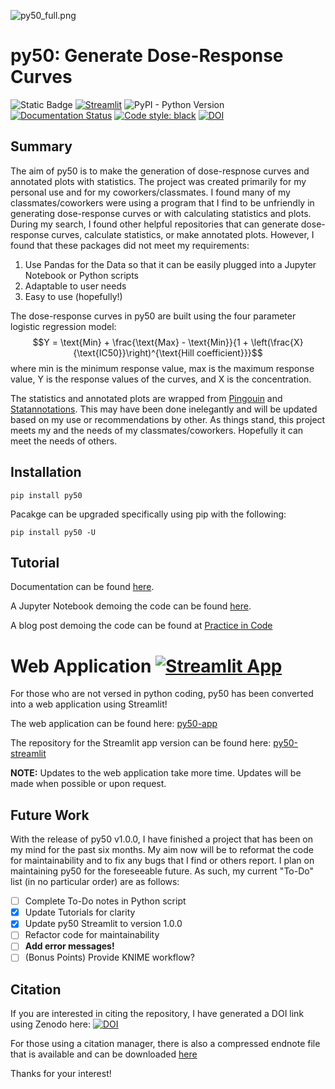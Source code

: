 ![py50_full.png](img/py50_full.png)

# py50: Generate Dose-Response Curves

![Static Badge](https://img.shields.io/badge/py50_v1.0.9-13406E)
[![Streamlit](https://img.shields.io/badge/Streamlit-1.34.0-FF4B4B.svg?style=flat&logo=Streamlit&logoColor=white)](https://py50-app.streamlit.app)
![PyPI - Python Version](https://img.shields.io/pypi/pyversions/py50?style=flat&logo=python&logoColor=white)
[![Documentation Status](https://readthedocs.org/projects/py50/badge/?version=latest)](https://py50.readthedocs.io/en/latest/?badge=latest)
[![Code style: black](https://img.shields.io/badge/code%20style-black-000000.svg)](https://github.com/psf/black)
[![DOI](https://zenodo.org/badge/716929963.svg)](https://zenodo.org/doi/10.5281/zenodo.10183912)

## Summary

The aim of py50 is to make the generation of dose-respnose curves and annotated plots with statistics. The project was
created primarily for my personal use and for my coworkers/classmates. I found many of my classmates/coworkers were
using a program that I find to be unfriendly in generating dose-response curves or with calculating statistics and
plots. During my search, I found other helpful repositories that can generate dose-response curves, calculate
statistics, or make annotated plots. However, I found that these packages did not meet my requirements:

1. Use Pandas for the Data so that it can be easily plugged into a Jupyter Notebook or Python scripts
2. Adaptable to user needs
3. Easy to use (hopefully!)

The dose-response curves in py50 are built using the four parameter logistic regression model:
$$Y = \text{Min} + \frac{\text{Max} - \text{Min}}{1 + \left(\frac{X}{\text{IC50}}\right)^{\text{Hill coefficient}}}$$
where min is the minimum response value, max is the maximum response value, Y is the response values of the curves, and 
X is the concentration.

The statistics and annotated plots are wrapped from [Pingouin](https://github.com/raphaelvallat/pingouin)
and [Statannotations](https://github.com/trevismd/statannotations).
This may have been done inelegantly and will be updated based on my use or recommendations by other. As things stand, 
this project meets my and the needs of my classmates/coworkers. Hopefully it can meet the needs of others.

## Installation

```
pip install py50
```

Pacakge can be upgraded specifically using pip with the following:

```
pip install py50 -U
```

## Tutorial

Documentation can be found [here](https://py50.readthedocs.io/en/latest/).

A Jupyter Notebook demoing the code can be found [here](https://github.com/tlint101/py50/tree/main/tutorials).

A blog post demoing the code can be found at [Practice in Code](https://tlint101.github.io/practice-in-code/)

# Web Application [![Streamlit App](https://static.streamlit.io/badges/streamlit_badge_black_white.svg)](https://py50-app.streamlit.app)

For those who are not versed in python coding, py50 has been converted into a web application using Streamlit!

The web application can be found here: [py50-app](https://py50-app.streamlit.app)

The repository for the Streamlit app version can be found
here: [py50-streamlit](https://github.com/tlint101/py50-streamlit)

**NOTE:** Updates to the web application take more time. Updates will be made when possible or upon request.

## Future Work

With the release of py50 v1.0.0, I have finished a project that has been on my mind for the past six months. My aim now
will be to reformat the code for maintainability and to fix any bugs that I find or others report. I plan on maintaining
py50 for the foreseeable future. As such, my current "To-Do" list (in no particular order) are as follows:

- [ ] Complete To-Do notes in Python script
- [X] Update Tutorials for clarity
- [X] Update py50 Streamlit to version 1.0.0
- [ ] Refactor code for maintainability
- [ ] **Add error messages!**
- [ ] (Bonus Points) Provide KNIME workflow?

## Citation

If you are interested in citing the repository, I have generated a DOI link using Zenodo
here: [![DOI](https://zenodo.org/badge/716929963.svg)](https://zenodo.org/doi/10.5281/zenodo.10183912)

For those using a citation manager, there is also a compressed endnote file that is available and can be
downloaded [here](https://github.com/tlint101/py50/tree/v1.0.4/citation)

Thanks for your interest! 